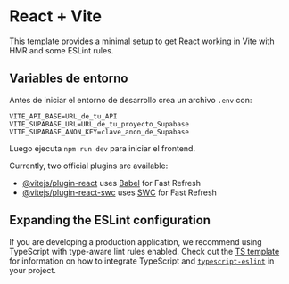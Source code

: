 # React + Vite

This template provides a minimal setup to get React working in Vite with HMR and some ESLint rules.

## Variables de entorno

Antes de iniciar el entorno de desarrollo crea un archivo `.env` con:

```
VITE_API_BASE=URL_de_tu_API
VITE_SUPABASE_URL=URL_de_tu_proyecto_Supabase
VITE_SUPABASE_ANON_KEY=clave_anon_de_Supabase
```

Luego ejecuta `npm run dev` para iniciar el frontend.

Currently, two official plugins are available:

- [@vitejs/plugin-react](https://github.com/vitejs/vite-plugin-react/blob/main/packages/plugin-react) uses [Babel](https://babeljs.io/) for Fast Refresh
- [@vitejs/plugin-react-swc](https://github.com/vitejs/vite-plugin-react/blob/main/packages/plugin-react-swc) uses [SWC](https://swc.rs/) for Fast Refresh

## Expanding the ESLint configuration

If you are developing a production application, we recommend using TypeScript with type-aware lint rules enabled. Check out the [TS template](https://github.com/vitejs/vite/tree/main/packages/create-vite/template-react-ts) for information on how to integrate TypeScript and [`typescript-eslint`](https://typescript-eslint.io) in your project.
